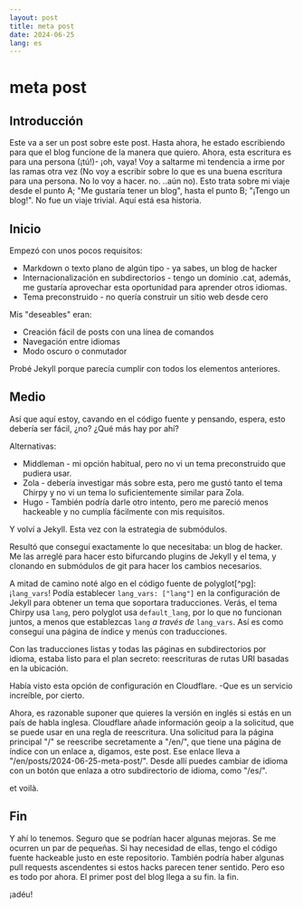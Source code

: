 ```yaml
---
layout: post
title: meta post 
date: 2024-06-25
lang: es
---
```


# meta post

## Introducción

Este va a ser un post sobre este post. Hasta ahora, he estado escribiendo para que el blog funcione de la manera que quiero. Ahora, esta escritura es para una persona (¡tú!)- ¡oh, vaya! Voy a saltarme mi tendencia a irme por las ramas otra vez (No voy a escribir sobre lo que es una buena escritura para una persona. No lo voy a hacer. no. ..aún no). Esto trata sobre mi viaje desde el punto A; "Me gustaría tener un blog", hasta el punto B; "¡Tengo un blog!". No fue un viaje trivial. Aquí está esa historia.

## Inicio

Empezó con unos pocos requisitos:
- Markdown o texto plano de algún tipo - ya sabes, un blog de hacker
- Internacionalización en subdirectorios - tengo un dominio .cat, además, me gustaría aprovechar esta oportunidad para aprender otros idiomas.
- Tema preconstruido - no quería construir un sitio web desde cero

Mis "deseables" eran:
- Creación fácil de posts con una línea de comandos
- Navegación entre idiomas
- Modo oscuro o conmutador

Probé Jekyll porque parecía cumplir con todos los elementos anteriores.

## Medio

Así que aquí estoy, cavando en el código fuente y pensando, espera, esto debería ser fácil, ¿no? ¿Qué más hay por ahí?

Alternativas:
- Middleman - mi opción habitual, pero no vi un tema preconstruido que pudiera usar.
- Zola - debería investigar más sobre esta, pero me gustó tanto el tema Chirpy y no vi un tema lo suficientemente similar para Zola.
- Hugo - También podría darle otro intento, pero me pareció menos hackeable y no cumplía fácilmente con mis requisitos.

Y volví a Jekyll. Esta vez con la estrategia de submódulos.

Resultó que conseguí exactamente lo que necesitaba: un blog de hacker. Me las arreglé para hacer esto bifurcando plugins de Jekyll y el tema, y clonando en submódulos de git para hacer los cambios necesarios.

A mitad de camino noté algo en el código fuente de polyglot[^pg]: ¡`lang_vars`! Podía establecer `lang_vars: ["lang"]` en la configuración de Jekyll para obtener un tema que soportara traducciones. Verás, el tema Chirpy usa `lang`, pero polyglot usa `default_lang`, por lo que no funcionan juntos, a menos que establezcas `lang` _a través de_ `lang_vars`. Así es como conseguí una página de índice y menús con traducciones.

Con las traducciones listas y todas las páginas en subdirectorios por idioma, estaba listo para el plan secreto: reescrituras de rutas URI basadas en la ubicación.

Había visto esta opción de configuración en Cloudflare. -Que es un servicio increíble, por cierto.

Ahora, es razonable suponer que quieres la versión en inglés si estás en un país de habla inglesa. Cloudflare añade información geoip a la solicitud, que se puede usar en una regla de reescritura. Una solicitud para la página principal "/" se reescribe secretamente a "/en/", que tiene una página de índice con un enlace a, digamos, este post. Ese enlace lleva a "/en/posts/2024-06-25-meta-post/". Desde allí puedes cambiar de idioma con un botón que enlaza a otro subdirectorio de idioma, como "/es/".

et voilà.

## Fin

Y ahí lo tenemos. Seguro que se podrían hacer algunas mejoras. Se me ocurren un par de pequeñas. Si hay necesidad de ellas, tengo el código fuente hackeable justo en este repositorio. También podría haber algunas pull requests ascendentes si estos hacks parecen tener sentido. Pero eso es todo por ahora. El primer post del blog llega a su fin. la fin.

¡adéu!
